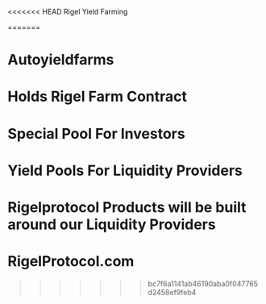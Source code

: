 <<<<<<< HEAD
Rigel Yield Farming



=======
# Autoyieldfarms
# Holds Rigel Farm Contract
# Special Pool For Investors
# Yield Pools For Liquidity Providers
# Rigelprotocol Products will be built around our Liquidity Providers
# RigelProtocol.com
>>>>>>> bc7f6a1141ab46190aba0f047765d2458ef9feb4

